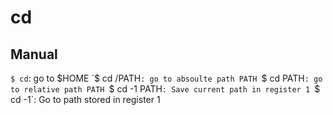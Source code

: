 # cd

## Manual

`$ cd`: go to $HOME
`$ cd /PATH`: go to absoulte path PATH
`$ cd PATH`: go to relative path PATH
`$ cd -1 PATH`: Save current path in register 1
`$ cd -1`: Go to path stored in register 1


